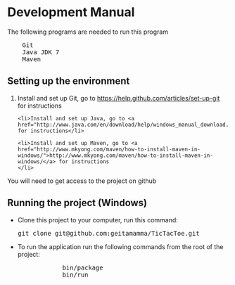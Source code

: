 <h1>Development Manual</h1>
The following programs are needed to run this program
<pre>
	Git
	Java JDK 7 
	Maven
</pre>

<h2>Setting up the environment</h2>
<ol>
	<li>Install and set up Git, go to <a href="https://help.github.com/articles/set-up-git">https://help.github.com/articles/set-up-git</a> for instructions</li>

	<li>Install and set up Java, go to <a href="http://www.java.com/en/download/help/windows_manual_download.xml">http://www.java.com/en/download/help/windows_manual_download.xml</a> for instructions</li>

	<li>Install and set up Maven, go to <a href="http://www.mkyong.com/maven/how-to-install-maven-in-windows/">http://www.mkyong.com/maven/how-to-install-maven-in-windows/</a> for instructions
	</li>
</ol>

<p>You will need to get access to the project on github</p>

<h2>Running the project (Windows)</h2>
<ul>
	<li>Clone this project to your computer, run this command:
		<pre>git clone git@github.com:geitamamma/TicTacToe.git</pre>
	</li>
	<li>To run the application run the following commands from the root of the project:
		<pre>
			bin/package
			bin/run
		</pre>
	</li>
</ul>